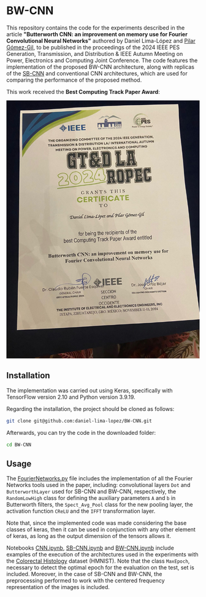 # BW-CNN
This repository contains the code for the experiments described in the article **"Butterworth CNN: an improvement on memory use for Fourier Convolutional Neural Networks"** authored by Daniel Lima-López and [Pilar Gómez-Gil](https://scholar.google.com/citations?user=M3yVI1oAAAAJ&hl=es), to be published in the proceedings of the 2024 IEEE PES Generation, Transmission, and Distribution & IEEE Autumn Meeting on Power, Electronics and Computing Joint Conference. The code features the implementation of the proposed BW-CNN architecture, along with replicas of the [SB-CNN](https://www.sciencedirect.com/science/article/abs/pii/S0925231219310148) and conventional CNN architectures, which are used for comparing the performance of the proposed method.

This work received the **Best Computing Track Paper Award**:

<img src="ROPEC.jpeg">

## Installation
The implementation was carried out using Keras, specifically with TensorFlow version 2.10 and Python version 3.9.19.

Regarding the installation, the project should be cloned as follows:
```bash
git clone git@github.com:daniel-lima-lopez/BW-CNN.git
```
Afterwards, you can try the code in the downloaded folder:
```bash
cd BW-CNN
```

## Usage
The [FourierNetworks.py](FourierNetworks.py) file includes the implementation of all the Fourier Networks tools used in the paper, including: convolutional layers `Dot` and `ButterworthLayer` used for SB-CNN and BW-CNN, respectively, the `RandomLowHigh` class for defining the auxiliary parameters `A` and `b` in Butterworth filters, the `Spect_Avg_Pool` class for the new pooling layer, the activation function `CReLU` and the `IFFT` transformation layer.

Note that, since the implemented code was made considering the base classes of keras, then it can be used in conjunction with any other element of keras, as long as the output dimension of the tensors allows it.

Notebooks [CNN.ipynb](CNN.ipynb), [SB-CNN.ipynb](SB-CNN.ipynb) and [BW-CNN.ipynb](BW-CNN.ipynb) include examples of the execution of the architectures used in the experiments with the [Colorectal Histology](https://www.tensorflow.org/datasets/catalog/colorectal_histology) dataset (HMNIST). Note that the class `MaxEpoch`, necessary to detect the optimal epoch for the evaluation on the test, set is included. Moreover, in the case of SB-CNN and BW-CNN, the preprocessing performed to work with the centered frequency representation of the images is included.
